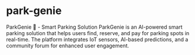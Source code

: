 # park-genie
ParkGenie 🚗 - Smart Parking Solution ParkGenie is an AI-powered smart parking solution that helps users find, reserve, and pay for parking spots in real-time. The platform integrates IoT sensors, AI-based predictions, and a community forum for enhanced user engagement.
